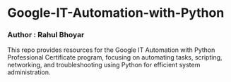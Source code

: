 # Google-IT-Automation-with-Python

### Author : Rahul Bhoyar

This repo provides resources for the Google IT Automation with Python Professional Certificate program, focusing on automating tasks, scripting, networking, and troubleshooting using Python for efficient system administration.
